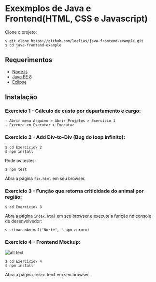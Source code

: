 # Exexmplos de Java e Frontend(HTML, CSS e Javascript)
Clone o projeto: 

    $ git clone https://github.com/loelias/java-frontend-example.git
    $ cd java-frontend-example
## Requerimentos
 - [Node.js](https://nodejs.org/en/download/)
 - [Java EE 8](https://www.oracle.com/technetwork/java/javaee/documentation/ee8-install-guide-3894351.html)
 - [Eclipse](https://www.eclipse.org/downloads/packages/release/photon/r/eclipse-ide-java-ee-developers)

## Instalação
### Exercicio 1 - Cálculo de custo por departamento e cargo:

    - Abrir menu Arquivo > Abrir Projetos > Exercicio 1
    - Execute em Executar > Executar
 
### Exercício 2 - Add Div-to-Div (Bug do loop infinito):

    $ cd Exercicio\ 2
    $ npm install
    
Rode os testes:

    $ npm test
    
Abra a página `fix.html` em seu browser.

### Exercicio 3 - Função que retorna criticidade do animal por região:

    $ cd Exercicio\ 3

Abra a página `index.html` em seu browser e execute a função no console de desenvolvedor: 

    $ situacaoAnimal("Norte", "sapo cururu)

### Exercicio 4 - Frontend Mockup:

![alt text](https://image.ibb.co/dYK7t9/mockupfrontend.png)


    $ cd Exercicio\ 4
    $ npm install

Abra a página `index.html` em seu browser.

